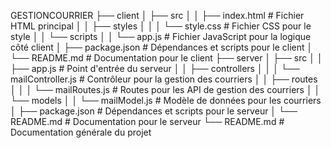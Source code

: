 GESTIONCOURRIER
├── client
│   ├── src
│   │   ├── index.html       # Fichier HTML principal
│   │   ├── styles
│   │   │   └── style.css    # Fichier CSS pour le style
│   │   └── scripts
│   │       └── app.js       # Fichier JavaScript pour la logique côté client
│   ├── package.json         # Dépendances et scripts pour le client
│   └── README.md            # Documentation pour le client
├── server
│   ├── src
│   │   ├── app.js           # Point d'entrée du serveur
│   │   ├── controllers
│   │   │   └── mailController.js  # Contrôleur pour la gestion des courriers
│   │   ├── routes
│   │   │   └── mailRoutes.js      # Routes pour les API de gestion des courriers
│   │   └── models
│   │       └── mailModel.js       # Modèle de données pour les courriers
│   ├── package.json         # Dépendances et scripts pour le serveur
│   └── README.md            # Documentation pour le serveur
└── README.md                # Documentation générale du projet
